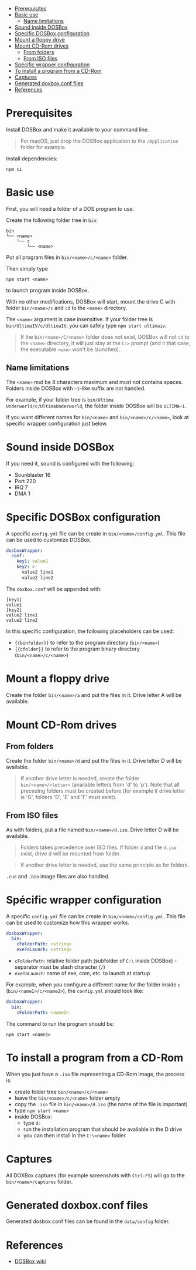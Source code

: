 - [Prerequisites](#prerequisites)
- [Basic use](#basic-use)
  - [Name limitations](#name-limitations)
- [Sound inside DOSBox](#sound-inside-dosbox)
- [Specific DOSBox configuration](#specific-dosbox-configuration)
- [Mount a floppy drive](#mount-a-floppy-drive)
- [Mount CD-Rom drives](#mount-cd-rom-drives)
  - [From folders](#from-folders)
  - [From ISO files](#from-iso-files)
- [Spécific wrapper configuration](#spécific-wrapper-configuration)
- [To install a program from a CD-Rom](#to-install-a-program-from-a-cd-rom)
- [Captures](#captures)
- [Generated doxbox.conf files](#generated-doxboxconf-files)
- [References](#references)

# Prerequisites

Install DOSBox and make it available to your command line.

> For macOS, just drop the DOSBox application to the `/Application` folder for example.

Install dependencies:

```shell
npm ci
```

# Basic use

First, you will need a folder of a DOS program to use.

Create the following folder tree in `bin`:

```
bin
└── <name>
    └── c
        └── <name>
```

Put all program files in `bin/<name>/c/<name>` folder.

Then simply type

```shell
npm start <name>
```

to launch program inside DOSBox.

With no other modifications, DOSBox will start, mount the drive C with folder `bin/<name>/c` and `cd` to the `<name>` directory.

The `<name>` argument is case insensitive. If your folder tree is `bin/UltimaIV/c/UltimaIV`, you can safely type `npm start ultimaiv`.

> If the `bin/<name>/C/<name>` folder does not exist, DOSBox will not `cd` to the `<name>` directory, it will just stay at the `C:>` prompt (and it that case, the executable `<exe>` won't be launched).

## Name limitations

The `<name>` mut be 8 characters maximum and must not contains spaces. Folders inside DOSBox with `~1`-like suffix are not handled.

For example, if your folder tree is `bin/Ultima Underworld/c/UltimaUnderworld`, the folder inside DOSBox will be `ULTIMA~1`.

If you want different names for `bin/<name>` and `bin/<name>/c/<name>`, look at specific wrapper configuration just below.

# Sound inside DOSBox

If you need it, sound is configured with the following:

- Sounblaster 16
- Port 220
- IRQ 7
- DMA 1

# Specific DOSBox configuration

A specific `config.yml` file can be create in `bin/<name>/config.yml`. This file can be used to customize DOSBox.

```yaml
dosboxWrapper:
  conf:
    key1: value1
    key2: >-
      value2 line1
      value2 line2
```

The `doxbox.conf` will be appended with:

```
[key1]
value1
[key2]
value2 line1
value2 line2
```

In this specific configuration, the following placeholders can be used:

- `{{binfolder}}` to refer to the program directory (`bin/<name>`)
- `{{cfolder}}` to refer to the program binary directory (`bin/<name>/c/<name>`)

# Mount a floppy drive

Create the folder `bin/<name>/a` and put the files in it. Drive letter A will be available.

# Mount CD-Rom drives

## From folders

Create the folder `bin/<name>/d` and put the files in it. Drive letter D will be available.

> If another drive letter is needed, create the folder `bin/<name>/<letter>` (available letters from 'd' to 'p'). Note that all preceding folders must be created before (for example if drive letter is 'G', folders 'D', 'E' and 'F' must exist).

## From ISO files

As with folders, put a file named `bin/<name>/d.iso`. Drive letter D will be available.

> Folders takes precedence over ISO files. If folder `d` and file `d.iso` exist, drive d will be mounted from folder.

> If another drive letter is needed, use the same principle as for folders.

`.cue` and `.bin` image files are also handled.

# Spécific wrapper configuration

A specific `config.yml` file can be create in `bin/<name>/config.yml`. This file can be used to customize how this wrapper works.

```yaml
dosboxWrapper:
  bin:
    cFolderPath: <string>
    exeToLaunch: <string>
```

- `cFolderPath`: relative folder path (subfolder of `C:\` inside DOSBox) - separator must be slash character (`/`)
- `exeToLaunch`: name of exe, com, etc. to launch at startup

For example, when you configure a different name for the folder inside `c` (`bin/<name1>/c/<name2>`), the `config.yml` should look like:

```yaml
dosboxWrapper:
  bin:
    cFolderPath: <name2>
```

The command to run the program should be:

```shell
npm start <name1>
```

# To install a program from a CD-Rom

When you just have a `.iso` file representing a CD-Rom image, the process is:

- create folder tree `bin/<name>/c/<name>`
- leave the `bin/<name>/c/<name>` folder empty
- copy the `.iso` file in `bin/<name>/d.iso` (the name of the file is important)
- type `npm start <name>`
- inside DOSBox:
  - type `d:`
  - run the installation program that should be available in the D drive
  - you can then install in the `C:\<name>` folder

# Captures

All DOXBox captures (for example screenshots with `Ctrl-F5`) will go to the `bin/<name>/captures` folder.

# Generated doxbox.conf files

Generated dosbox.conf files can be found in the `data/config` folder.

# References

- [DOSBox wiki](https://www.dosbox.com/wiki/Main_Page)
